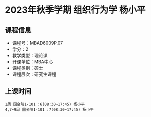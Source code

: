 # 2023年秋季学期 组织行为学 杨小平






## 课程信息

- 课程号：MBAD6009P.07
- 学分：2
- 教学类型：理论课
- 开课单位：MBA中心
- 课程类别：硕士
- 课程层次：研究生课程

## 上课时间

```
1周 国金院1-101 :6(08:30~17:45) 杨小平
4,7~9周 国金院1-101 :7(08:30~17:45) 杨小平
```

